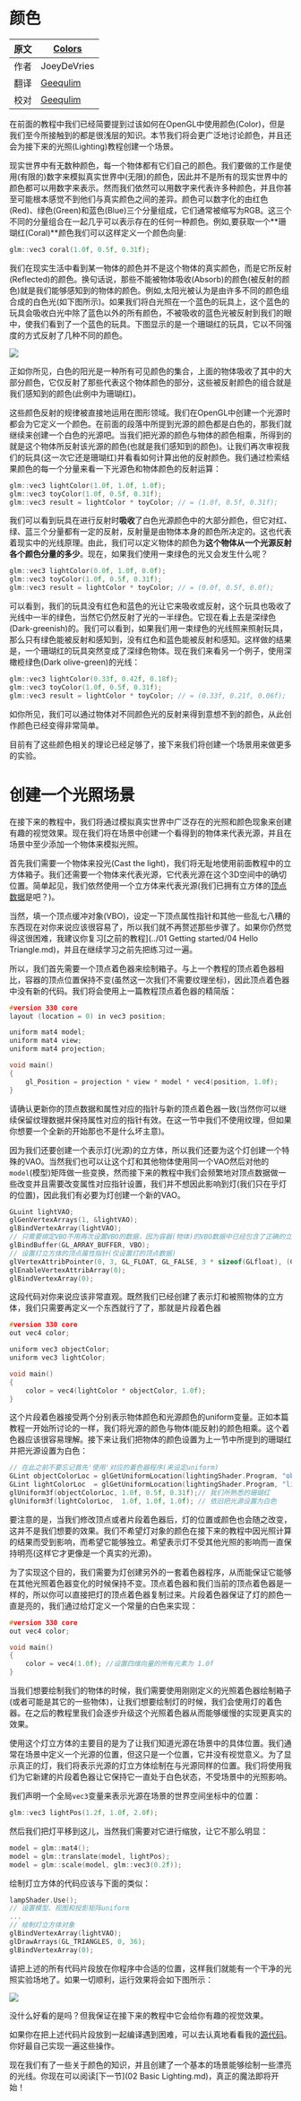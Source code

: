 # 颜色

原文     | [Colors](http://learnopengl.com/#!Lighting/Colors)
      ---|---
作者     | JoeyDeVries
翻译     | [Geequlim](http://geequlim.com/)
校对     | [Geequlim](http://geequlim.com/)

在前面的教程中我们已经简要提到过该如何在OpenGL中使用颜色(Color)，但是我们至今所接触到的都是很浅层的知识。本节我们将会更广泛地讨论颜色，并且还会为接下来的光照(Lighting)教程创建一个场景。


现实世界中有无数种颜色，每一个物体都有它们自己的颜色。我们要做的工作是使用(有限的)数字来模拟真实世界中(无限)的颜色，因此并不是所有的现实世界中的颜色都可以用数字来表示。然而我们依然可以用数字来代表许多种颜色，并且你甚至可能根本感觉不到他们与真实颜色之间的差异。颜色可以数字化的由红色(Red)、绿色(Green)和蓝色(Blue)三个分量组成，它们通常被缩写为RGB。这三个不同的分量组合在一起几乎可以表示存在的任何一种颜色。例如,要获取一个**珊瑚红(Coral)**颜色我们可以这样定义一个颜色向量:

```c++
glm::vec3 coral(1.0f, 0.5f, 0.31f);
```

我们在现实生活中看到某一物体的颜色并不是这个物体的真实颜色，而是它所反射(Reflected)的颜色。换句话说，那些不能被物体吸收(Absorb)的颜色(被反射的颜色)就是我们能够感知到的物体的颜色。例如,太阳光被认为是由许多不同的颜色组合成的白色光(如下图所示)。如果我们将白光照在一个蓝色的玩具上，这个蓝色的玩具会吸收白光中除了蓝色以外的所有颜色，不被吸收的蓝色光被反射到我们的眼中，使我们看到了一个蓝色的玩具。下图显示的是一个珊瑚红的玩具，它以不同强度的方式反射了几种不同的颜色。

![](../img/02/01/light_reflection.png)

正如你所见，白色的阳光是一种所有可见颜色的集合，上面的物体吸收了其中的大部分颜色，它仅反射了那些代表这个物体颜色的部分，这些被反射颜色的组合就是我们感知到的颜色(此例中为珊瑚红)。

这些颜色反射的规律被直接地运用在图形领域。我们在OpenGL中创建一个光源时都会为它定义一个颜色。在前面的段落中所提到光源的颜色都是白色的，那我们就继续来创建一个白色的光源吧。当我们把光源的颜色与物体的颜色相乘，所得到的就是这个物体所反射该光源的颜色(也就是我们感知到的颜色)。让我们再次审视我们的玩具(这一次它还是珊瑚红)并看看如何计算出他的反射颜色。我们通过检索结果颜色的每一个分量来看一下光源色和物体颜色的反射运算：

```c++
glm::vec3 lightColor(1.0f, 1.0f, 1.0f);
glm::vec3 toyColor(1.0f, 0.5f, 0.31f);
glm::vec3 result = lightColor * toyColor; // = (1.0f, 0.5f, 0.31f);
```

我们可以看到玩具在进行反射时**吸收**了白色光源颜色中的大部分颜色，但它对红、绿、蓝三个分量都有一定的反射，反射量是由物体本身的颜色所决定的。这也代表着现实中的光线原理。由此，我们可以定义物体的颜色为**这个物体从一个光源反射各个颜色分量的多少**。现在，如果我们使用一束绿色的光又会发生什么呢？

```c++
glm::vec3 lightColor(0.0f, 1.0f, 0.0f);
glm::vec3 toyColor(1.0f, 0.5f, 0.31f);
glm::vec3 result = lightColor * toyColor; // = (0.0f, 0.5f, 0.0f);
```

可以看到，我们的玩具没有红色和蓝色的光让它来吸收或反射，这个玩具也吸收了光线中一半的绿色，当然它仍然反射了光的一半绿色。它现在看上去是深绿色(Dark-greenish)的。我们可以看到，如果我们用一束绿色的光线照来照射玩具，那么只有绿色能被反射和感知到，没有红色和蓝色能被反射和感知。这样做的结果是，一个珊瑚红的玩具突然变成了深绿色物体。现在我们来看另一个例子，使用深橄榄绿色(Dark olive-green)的光线：

```c++
glm::vec3 lightColor(0.33f, 0.42f, 0.18f);
glm::vec3 toyColor(1.0f, 0.5f, 0.31f);
glm::vec3 result = lightColor * toyColor; // = (0.33f, 0.21f, 0.06f);
```

如你所见，我们可以通过物体对不同颜色光的反射来得到意想不到的颜色，从此创作颜色已经变得非常简单。

目前有了这些颜色相关的理论已经足够了，接下来我们将创建一个场景用来做更多的实验。

# 创建一个光照场景

在接下来的教程中，我们将通过模拟真实世界中广泛存在的光照和颜色现象来创建有趣的视觉效果。现在我们将在场景中创建一个看得到的物体来代表光源，并且在场景中至少添加一个物体来模拟光照。

首先我们需要一个物体来投光(Cast the light)，我们将无耻地使用前面教程中的立方体箱子。我们还需要一个物体来代表光源，它代表光源在这个3D空间中的确切位置。简单起见，我们依然使用一个立方体来代表光源(我们已拥有立方体的[顶点数据](http://www.learnopengl.com/code_viewer.php?code=getting-started/cube_vertices)是吧？)。

当然，填一个顶点缓冲对象(VBO)，设定一下顶点属性指针和其他一些乱七八糟的东西现在对你来说应该很容易了，所以我们就不再赘述那些步骤了。如果你仍然觉得这很困难，我建议你复习[之前的教程](../01 Getting started/04 Hello Triangle.md)，并且在继续学习之前先把练习过一遍。

所以，我们首先需要一个顶点着色器来绘制箱子。与上一个教程的顶点着色器相比，容器的顶点位置保持不变(虽然这一次我们不需要纹理坐标)，因此顶点着色器中没有新的代码。我们将会使用上一篇教程顶点着色器的精简版：

```c++
#version 330 core
layout (location = 0) in vec3 position;

uniform mat4 model;
uniform mat4 view;
uniform mat4 projection;

void main()
{
    gl_Position = projection * view * model * vec4(position, 1.0f);
}
```

请确认更新你的顶点数据和属性对应的指针与新的顶点着色器一致(当然你可以继续保留纹理数据并保持属性对应的指针有效。在这一节中我们不使用纹理，但如果你想要一个全新的开始那也不是什么坏主意)。

因为我们还要创建一个表示灯(光源)的立方体，所以我们还要为这个灯创建一个特殊的VAO。当然我们也可以让这个灯和其他物体使用同一个VAO然后对他的`model`(模型)矩阵做一些变换，然而接下来的教程中我们会频繁地对顶点数据做一些改变并且需要改变属性对应指针设置，我们并不想因此影响到灯(我们只在乎灯的位置)，因此我们有必要为灯创建一个新的VAO。

```c++
GLuint lightVAO;
glGenVertexArrays(1, &lightVAO);
glBindVertexArray(lightVAO);
// 只需要绑定VBO不用再次设置VBO的数据，因为容器(物体)的VBO数据中已经包含了正确的立方体顶点数据
glBindBuffer(GL_ARRAY_BUFFER, VBO);
// 设置灯立方体的顶点属性指针(仅设置灯的顶点数据)
glVertexAttribPointer(0, 3, GL_FLOAT, GL_FALSE, 3 * sizeof(GLfloat), (GLvoid*)0);
glEnableVertexAttribArray(0);
glBindVertexArray(0);
```

这段代码对你来说应该非常直观。既然我们已经创建了表示灯和被照物体的立方体，我们只需要再定义一个东西就行了了，那就是片段着色器

```c++
#version 330 core
out vec4 color;

uniform vec3 objectColor;
uniform vec3 lightColor;

void main()
{
    color = vec4(lightColor * objectColor, 1.0f);
}
```

这个片段着色器接受两个分别表示物体颜色和光源颜色的uniform变量。正如本篇教程一开始所讨论的一样，我们将光源的颜色与物体(能反射)的颜色相乘。这个着色器应该很容易理解。接下来让我们把物体的颜色设置为上一节中所提到的珊瑚红并把光源设置为白色：

```c++
// 在此之前不要忘记首先'使用'对应的着色器程序(来设定uniform)
GLint objectColorLoc = glGetUniformLocation(lightingShader.Program, "objectColor");
GLint lightColorLoc  = glGetUniformLocation(lightingShader.Program, "lightColor");
glUniform3f(objectColorLoc, 1.0f, 0.5f, 0.31f);// 我们所熟悉的珊瑚红
glUniform3f(lightColorLoc,  1.0f, 1.0f, 1.0f); // 依旧把光源设置为白色
```

要注意的是，当我们修改顶点或者片段着色器后，灯的位置或颜色也会随之改变，这并不是我们想要的效果。我们不希望灯对象的颜色在接下来的教程中因光照计算的结果而受到影响，而希望它能够独立。希望表示灯不受其他光照的影响而一直保持明亮(这样它才更像是一个真实的光源)。

为了实现这个目的，我们需要为灯创建另外的一套着色器程序，从而能保证它能够在其他光照着色器变化的时候保持不变。顶点着色器和我们当前的顶点着色器是一样的，所以你可以直接把灯的顶点着色器复制过来。片段着色器保证了灯的颜色一直是亮的，我们通过给灯定义一个常量的白色来实现：

```c++
#version 330 core
out vec4 color;

void main()
{
    color = vec4(1.0f); //设置四维向量的所有元素为 1.0f
}
```

当我们想要绘制我们的物体的时候，我们需要使用刚刚定义的光照着色器绘制箱子(或者可能是其它的一些物体)，让我们想要绘制灯的时候，我们会使用灯的着色器。在之后的教程里我们会逐步升级这个光照着色器从而能够缓慢的实现更真实的效果。

使用这个灯立方体的主要目的是为了让我们知道光源在场景中的具体位置。我们通常在场景中定义一个光源的位置，但这只是一个位置，它并没有视觉意义。为了显示真正的灯，我们将表示光源的灯立方体绘制在与光源同样的位置。我们将使用我们为它新建的片段着色器让它保持它一直处于白色状态，不受场景中的光照影响。

我们声明一个全局`vec3`变量来表示光源在场景的世界空间坐标中的位置：

```c++
glm::vec3 lightPos(1.2f, 1.0f, 2.0f);
```

然后我们把灯平移到这儿，当然我们需要对它进行缩放，让它不那么明显：

```c++
model = glm::mat4();
model = glm::translate(model, lightPos);
model = glm::scale(model, glm::vec3(0.2f));
```

绘制灯立方体的代码应该与下面的类似：

```c++
lampShader.Use();
// 设置模型、视图和投影矩阵uniform
...
// 绘制灯立方体对象
glBindVertexArray(lightVAO);
glDrawArrays(GL_TRIANGLES, 0, 36);
glBindVertexArray(0);
```

请把上述的所有代码片段放在你程序中合适的位置，这样我们就能有一个干净的光照实验场地了。如果一切顺利，运行效果将会如下图所示：

![](../img/02/01/colors_scene.png)

没什么好看的是吗？但我保证在接下来的教程中它会给你有趣的视觉效果。

如果你在把上述代码片段放到一起编译遇到困难，可以去认真地看看我的[源代码](http://learnopengl.com/code_viewer.php?code=lighting/colors_scene)。你好最自己实现一遍这些操作。

现在我们有了一些关于颜色的知识，并且创建了一个基本的场景能够绘制一些漂亮的光线。你现在可以阅读[下一节](02 Basic Lighting.md)，真正的魔法即将开始！
